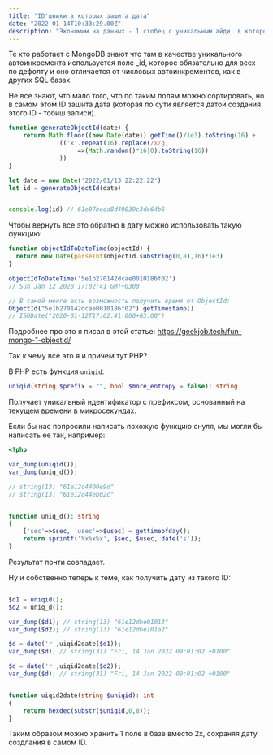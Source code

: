 ```yaml
---
title: "ID'шники в которых зашита дата"
date: "2022-01-14T10:33:29.00Z"
description: "Экономим на данных - 1 стобец с уникальным айди, в котором хранится дата"
---
```


Те кто работает с MongoDB знают что там в качестве уникального автоинкремента используется поле _id,
которое обязательно для всех по дефолту и оно отличается от числовых автоинкрементов, как в других SQL базах.

Не все знают, что мало того, что по таким полям можно сортировать, но в самом этом ID зашита дата (которая по сути является датой создания этого ID - тобиш записи).


```js
function generateObjectId(date) {
    return Math.floor((new Date(date)).getTime()/1e3).toString(16) +
              (('x'.repeat(16).replace(/x/g,
                  _=>(Math.random()*16|0).toString(16))
              ))
}

let date = new Date('2022/01/13 22:22:22')
let id = generateObjectId(date)


console.log(id) // 61e07beea8d49039c3de64b6

```

Чтобы вернуть все это обратно в дату можно использовать такую функцию:

```js
function objectIdToDateTime(objectId) {
  return new Date(parseInt(objectId.substring(0,8),16)*1e3)
}

objectIdToDateTime('5e1b270142dcae0010186f02')
// Sun Jan 12 2020 17:02:41 GMT+0300

// В самой монге есть возможность получить время от ObjectId:
ObjectId("5e1b270142dcae0010186f02").getTimestamp()
// ISODate("2020-01-12T17:02:41.000+03:00")
```

Подробнее про это я писал в этой статье: https://geekjob.tech/fun-mongo-1-objectid/


Так к чему все это я и причем тут PHP?

В PHP есть функция `uniqid`:

```php
uniqid(string $prefix = "", bool $more_entropy = false): string
```

Получает уникальный идентификатор с префиксом, основанный на текущем времени в микросекундах.

Если бы нас попросили написать похожую функцию снуля, мы могли бы написать ее так, например:

```php
<?php

var_dump(uniqid());
var_dump(uniq_d());

// string(13) "61e12c4400e9d"
// string(13) "61e12c44eb02c"


function uniq_d(): string
{
    ['sec'=>$sec, 'usec'=>$usec] = gettimeofday();
    return sprintf('%x%x%x', $sec, $usec, date('s'));
}
```


Результат почти совпадает.

Ну и собственно теперь к теме, как получить дату из такого ID:

```php

$d1 = uniqid();
$d2 = uniq_d();

var_dump($d1); // string(13) "61e12dbe01013"
var_dump($d2); // string(13) "61e12dbe101a2"

$d = date('r',uiqid2date($d1));
var_dump($d); // string(31) "Fri, 14 Jan 2022 09:01:02 +0100"

$d = date('r',uiqid2date($d2));
var_dump($d); // string(31) "Fri, 14 Jan 2022 09:01:02 +0100"


function uiqid2date(string $uniqid): int
{
    return hexdec(substr($uniqid,0,8));
}
```

Таким образом можно хранить 1 поле в базе вместо 2х, сохраняя дату создлания в самом ID.
